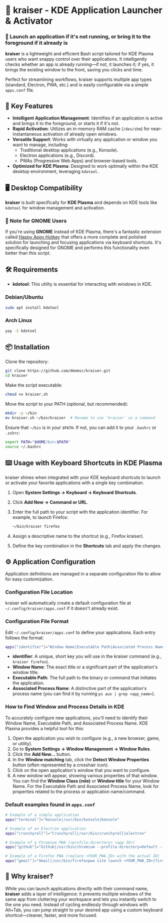 # 🚀 kraiser - KDE Application Launcher & Activator

### 🧠 Launch an application if it's not running, or bring it to the foreground if it already is

**kraiser** is a lightweight and efficient Bash script tailored for KDE Plasma users who want snappy control over their applications. It intelligently checks whether an app is already running—if not, it launches it; if yes, it brings the existing window to the front, saving you clicks and time.

Perfect for streamlining workflows, kraiser supports multiple app types (standard, Electron, PWA, etc.) and is easily configurable via a simple `apps.conf` file.


## 🧩 Key Features

- **Intelligent Application Management**: Identifies if an application is active and brings it to the foreground, or starts it if it's not.
- **Rapid Activation**: Utilizes an in-memory RAM cache (`/dev/shm`) for near-instantaneous activation of already open windows.
- **Versatile Support**: Works with virtually any application or window you want to manage, including:
  - Traditional desktop applications (e.g., Konsole).
  - Electron applications (e.g., Discord).
  - PWAs (Progressive Web Apps) and browser-based tools.
- **Optimized for KDE Plasma**: Designed to work optimally within the KDE desktop environment, leveraging `kdotool`.

## 🖥️ Desktop Compatibility

**kraiser** is built specifically for **KDE Plasma** and depends on KDE tools like `kdotool` for window management and activation.

### 🧠 Note for GNOME Users

If you're using **GNOME** instead of KDE Plasma, there's a fantastic extension called [Happy Appy Hotkey](https://extensions.gnome.org/extension/6057/happy-appy-hotkey/) that offers a more complete and polished solution for launching and focusing applications via keyboard shortcuts. It's specifically designed for GNOME and performs this functionality even better than this script.

## 🛠️ Requirements

- **kdotool**: This utility is essential for interacting with windows in KDE.

### Debian/Ubuntu

```bash
sudo apt install kdotool
```

### Arch Linux

```bash
yay -S kdotool
```

## 📦 Installation

Clone the repository:

```bash
git clone https://github.com/dmnmsc/kraiser.git
cd kraiser
```

Make the script executable:

```bash
chmod +x kraiser.sh
```

Move the script to your PATH (optional, but recommended):

```bash
mkdir -p ~/bin
mv kraiser.sh ~/bin/kraiser  # Rename to use 'kraiser' as a command
```

Ensure that `~/bin` is in your `$PATH`. If not, you can add it to your `.bashrc` or `.zshrc`:

```bash
export PATH="$HOME/bin:$PATH"
source ~/.bashrc
```

## ⌨️ Usage with Keyboard Shortcuts in KDE Plasma

kraiser shines when integrated with your KDE keyboard shortcuts to launch or activate your favorite applications with a single key combination.

1. Open **System Settings → Keyboard → Keyboard Shortcuts**.
2. Click **Add New → Command or URL**.
3. Enter the full path to your script with the application identifier. For example, to launch Firefox:

   ```bash
   ~/bin/kraiser firefox
   ```

4. Assign a descriptive name to the shortcut (e.g., Firefox kraiser).
5. Define the key combination in the **Shortcuts** tab and apply the changes.

## ⚙️ Application Configuration

Application definitions are managed in a separate configuration file to allow for easy customization.

### Configuration File Location

kraiser will automatically create a default configuration file at `~/.config/kraiser/apps.conf` if it doesn't already exist.

### Configuration File Format

Edit `~/.config/kraiser/apps.conf` to define your applications. Each entry follows the format:

```bash
apps["identifier"]="Window Name|Executable Path|Associated Process Name"
```

- **identifier**: A unique, short key you will use in the kraiser command (e.g., `kraiser firefox`).
- **Window Name**: The exact title or a significant part of the application's window title.
- **Executable Path**: The full path to the binary or command that initiates the application.
- **Associated Process Name**: A distinctive part of the application's process name (you can find it by running `ps aux | grep <app_name>`).

### How to Find Window and Process Details in KDE

To accurately configure new applications, you'll need to identify their Window Name, Executable Path, and Associated Process Name. KDE Plasma provides a helpful tool for this:

1. Open the application you wish to configure (e.g., a new browser, game, or utility).
2. Go to **System Settings → Window Management → Window Rules**.
3. Click the **Add New...** button.
4. In the **Window matching** tab, click the **Detect Window Properties** button (often represented by a crosshair icon).
5. Click on the open application's window that you want to configure.
6. A new window will appear, showing various properties of that window. You can find the **Window Class (role)** or **Window title** for your Window Name. For the Executable Path and Associated Process Name, look for properties related to the process or application name/command.

### Default examples found in `apps.conf`

```bash
# Example of a simple application
apps["terminal"]="Konsole|/usr/bin/konsole|konsole"

# Example of an Electron application
apps["crunchyroll"]="Crunchyroll|/usr/bin/crunchyroll|electron"

# Example of a Chromium PWA (<profile-directory> <app ID>)
apps["github"]="Github|/usr/bin/chromium --profile-directory=Default --app-id=hnpfjnhllnonngcglapefqaidbinmjnm|chromium"

# Example of a Firefox PWA (replace <YOUR_PWA_ID> with the actual ID)
apps["gmail"]="Gmail|/usr/bin/firefoxpwa site launch <YOUR_PWA_ID>|firefoxpwa"

```

## 🤔 Why kraiser?

While you can launch applications directly with their command name, **kraiser** adds a layer of intelligence: it prevents multiple windows of the same app from cluttering your workspace and lets you instantly switch to the one you need. Instead of cycling endlessly through windows with Alt+Tab, you can jump straight to your desired app using a custom keyboard shortcut—cleaner, faster, and more focused.

